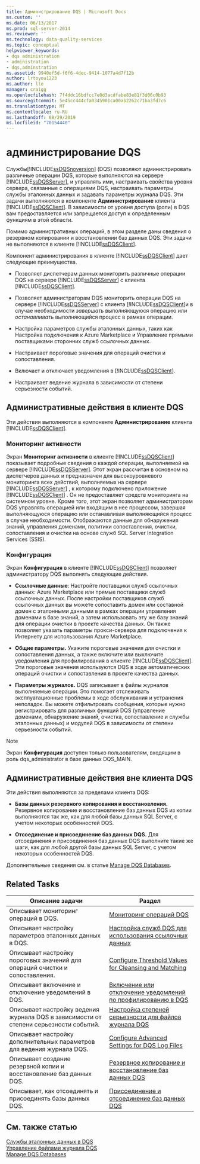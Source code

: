 ```yaml
---
title: Администрирование DQS | Microsoft Docs
ms.custom: ''
ms.date: 06/13/2017
ms.prod: sql-server-2014
ms.reviewer: ''
ms.technology: data-quality-services
ms.topic: conceptual
helpviewer_keywords:
- dqs administration
- administration
- dqs,adminstration
ms.assetid: 9940ef5d-f6f6-4dec-9414-1077a4d7f12b
author: lrtoyou1223
ms.author: lle
manager: craigg
ms.openlocfilehash: 7f4ddc16bdfcc7e0d3acdfabe83e81f3d06c0b93
ms.sourcegitcommit: 5e45cc444cfa0345901ca00ab2262c71ba3fd7c6
ms.translationtype: MT
ms.contentlocale: ru-RU
ms.lasthandoff: 08/29/2019
ms.locfileid: "70154440"
---
```

# <a name="dqs-administration"></a>администрирование DQS
  Службы[!INCLUDE[ssDQSnoversion](../includes/ssdqsnoversion-md.md)] (DQS) позволяют администрировать различные операции DQS, которые выполняются на сервере [!INCLUDE[ssDQSServer](../includes/ssdqsserver-md.md)], и управлять ими, настраивать свойства уровня сервера, связанные с операциями DQS, настраивать параметры службы эталонных данных и задавать параметры журнала DQS. Эти задачи выполняются в компоненте **Администрирование** клиента [!INCLUDE[ssDQSClient](../includes/ssdqsclient-md.md)]. В зависимости от уровня доступа (роли) в DQS вам предоставляется или запрещается доступ к определенным функциям в этой области.  
  
 Помимо административных операций, в этом разделе даны сведения о резервном копировании и восстановлении баз данных DQS. Эти задачи не выполняются в клиенте [!INCLUDE[ssDQSClient](../includes/ssdqsclient-md.md)].  
  
 Компонент администрирования в клиенте [!INCLUDE[ssDQSClient](../includes/ssdqsclient-md.md)] дает следующие преимущества.  
  
-   Позволяет диспетчерам данных мониторить различные операции DQS на сервере [!INCLUDE[ssDQSServer](../includes/ssdqsserver-md.md)] с клиента [!INCLUDE[ssDQSClient](../includes/ssdqsclient-md.md)].  
  
-   Позволяет администраторам DQS мониторить операции DQS на сервере [!INCLUDE[ssDQSServer](../includes/ssdqsserver-md.md)] с клиента [!INCLUDE[ssDQSClient](../includes/ssdqsclient-md.md)]и в случае необходимости *завершать* выполняющуюся операцию или *останавливать* выполняющийся процесс в рамках операции.  
  
-   Настройка параметров службы эталонных данных, таких как Настройка подключения к Azure Marketplace и Управление прямыми поставщиками сторонних служб ссылочных данных.  
  
-   Настраивает пороговые значения для операций очистки и сопоставления.  
  
-   Включает и отключает уведомления в [!INCLUDE[ssDQSClient](../includes/ssdqsclient-md.md)].  
  
-   Настраивает ведение журнала в зависимости от степени серьезности событий.  
  
##  <a name="AdminUsingClent"></a> Административные действия в клиенте DQS  
 Эти действия выполняются в компоненте **Администрирование** клиента [!INCLUDE[ssDQSClient](../includes/ssdqsclient-md.md)].  
  
### <a name="activity-monitoring"></a>Мониторинг активности  
 Экран **Мониторинг активности** в клиенте [!INCLUDE[ssDQSClient](../includes/ssdqsclient-md.md)] показывает подробные сведения о каждой операции, выполняемой на сервере [!INCLUDE[ssDQSServer](../includes/ssdqsserver-md.md)]. Этот экран рассчитан в основном на диспетчеров данных и предназначен для высокоуровневого мониторинга всех действий, выполняемых на сервере [!INCLUDE[ssDQSServer](../includes/ssdqsserver-md.md)] , к которому подключено приложение [!INCLUDE[ssDQSClient](../includes/ssdqsclient-md.md)] . Он не предоставляет средств мониторинга на системном уровне. Кроме того, этот экран позволяет администраторам DQS управлять операцией или входящим в нее процессом, завершая выполняющуюся операцию или останавливая выполняющийся процесс в случае необходимости. Отображаются данные для обнаружения знаний, управления доменами, политики сопоставления, очистки, сопоставления и очистки на основе служб SQL Server Integration Services (SSIS).  
  
### <a name="configuration"></a>Конфигурация  
 Экран **Конфигурация** в клиенте [!INCLUDE[ssDQSClient](../includes/ssdqsclient-md.md)] позволяет администратору DQS выполнять следующие действия.  
  
-   **Ссылочные данные**: Настройте поставщики служб ссылочных данных: Azure Marketplace или прямые поставщики служб ссылочных данных. После настройки поставщиков служб ссылочных данных вы можете сопоставить домен или составной домен с эталонными данными в рамках операции управления доменами в базе знаний, а затем использовать эту же базу знаний для операции очистки в проекте качества данных. Он также позволяет указать параметры прокси-сервера для подключения к Интернету для использования Azure Marketplace.  
  
-   **Общие параметры.** Укажите пороговые значения для очистки и сопоставления данных, а также включите или выключите уведомления для профилирования в клиенте [!INCLUDE[ssDQSClient](../includes/ssdqsclient-md.md)]. Эти пороговые значения используются DQS в ходе автоматических операций очистки и сопоставления в проекте качества данных.  
  
-   **Параметры журналов.** DQS записывает в файлы журналов выполняемые операции. Это помогает отслеживать эксплуатационные проблемы в ходе обслуживания и устранения неполадок. Вы можете отфильтровать сообщения, которые нужно регистрировать для различных функций DQS (управление доменами, обнаружение знаний, очистка, сопоставление и службы эталонных данных) и модулей DQS в зависимости от степени серьезности событий.  
  
> [!NOTE]  
>  Экран **Конфигурация** доступен только пользователям, входящим в роль dqs_administrator в базе данных DQS_MAIN.  
  
##  <a name="AdminOutsideClient"></a> Административные действия вне клиента DQS  
 Эти действия выполняются за пределами клиента DQS:  
  
-   **Базы данных резервного копирования и восстановления.** Резервное копирование и восстановление баз данных DQS из копии выполняются так же, как для любой базы данных SQL Server, с учетом некоторых особенностей DQS.  
  
-   **Отсоединение и присоединение баз данных DQS.** Для отсоединения и присоединения баз данных DQS выполните такие же шаги, как для любой другой базы данных SQL Server, с учетом некоторых особенностей DQS.  
  
 Дополнительные сведения см. в статье [Manage DQS Databases](../../2014/data-quality-services/manage-dqs-databases.md).  
  
## <a name="related-tasks"></a>Related Tasks  
  
|Описание задачи|Раздел|  
|----------------------|-----------|  
|Описывает мониторинг операций в DQS.|[Мониторинг операций DQS](../../2014/data-quality-services/monitor-dqs-activities.md)|  
|Описывает настройку параметров эталонных данных в DQS.|[Настройка служб DQS для использования ссылочных данных](../../2014/data-quality-services/configure-dqs-to-use-reference-data.md)|  
|Описывает настройку пороговых значений для операций очистки и сопоставления.|[Configure Threshold Values for Cleansing and Matching](../../2014/data-quality-services/configure-threshold-values-for-cleansing-and-matching.md)|  
|Описывает включение и отключение уведомлений в DQS.|[Включение или отключение уведомлений по профилированию в DQS](../../2014/data-quality-services/enable-or-disable-profiling-notifications-in-dqs.md)|  
|Описывает настройку ведения журнала DQS в зависимости от степени серьезности событий.|[Настройка степеней серьезности для файлов журнала DQS](../../2014/data-quality-services/configure-severity-levels-for-dqs-log-files.md)|  
|Описывает настройку дополнительных параметров для ведения журнала DQS.|[Configure Advanced Settings for DQS Log Files](../../2014/data-quality-services/configure-advanced-settings-for-dqs-log-files.md)|  
|Описывает создание резервной копии и восстановление баз данных DQS.|[Резервное копирование и восстановление баз данных DQS](../../2014/data-quality-services/backing-up-and-restoring-dqs-databases.md)|  
|Описывает, как отсоединять и присоединять базы данных DQS.|[Присоединение и отсоединение баз данных DQS](../../2014/data-quality-services/detaching-and-attaching-dqs-databases.md)|  
  
## <a name="see-also"></a>См. также статью  
 [Службы эталонных данных в DQS](../../2014/data-quality-services/reference-data-services-in-dqs.md)   
 [Управление файлами журнала DQS](../../2014/data-quality-services/manage-dqs-log-files.md)   
 [Manage DQS Databases](../../2014/data-quality-services/manage-dqs-databases.md)  
  
  
